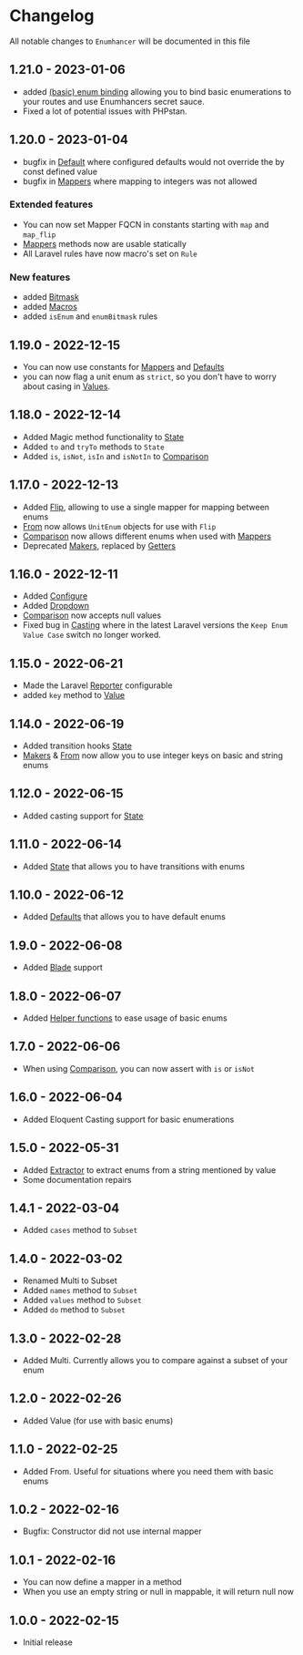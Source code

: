 # Changelog

All notable changes to `Enumhancer` will be documented in this file

## 1.21.0 - 2023-01-06

- added [(basic) enum binding](docs/binding.md) allowing you to bind
  basic enumerations to your routes and use Enumhancers secret sauce.
- Fixed a lot of potential issues with PHPstan.

## 1.20.0 - 2023-01-04

- bugfix in [Default](docs/defaults.md) where configured defaults would
  not override the by const defined value
- bugfix in [Mappers](docs/mappers.md) where mapping to integers was
  not allowed

### Extended features

- You can now set Mapper FQCN in constants starting with
 `map` and `map_flip`
- [Mappers](docs/mappers.md) methods now are usable statically
- All Laravel rules have now macro's set on `Rule`

### New features

- added [Bitmask](docs/bitmasks.md)
- added [Macros](docs/macros.md)
- added `isEnum` and `enumBitmask` rules

## 1.19.0 - 2022-12-15

- You can now use constants for [Mappers](docs/mappers.md)
 and [Defaults](docs/defaults.md)
- you can now flag a unit enum as `strict`, so you don't
 have to worry about casing in [Values](docs/value.md).

## 1.18.0 - 2022-12-14

- Added Magic method functionality to [State](docs/state.md)
- Added `to` and `tryTo` methods to `State`
- Added `is`, `isNot`, `isIn` and `isNotIn`
 to [Comparison](docs/comparison.md)

## 1.17.0 - 2022-12-13

- Added [Flip](docs/mappers.md#flip), allowing to use
 a single mapper for mapping between enums
- [From](docs/from.md)
 now allows `UnitEnum` objects for use with `Flip`
- [Comparison](docs/comparison.md) now allows different enums
 when used with [Mappers](docs/mappers.md)
- Deprecated [Makers](docs/makers.md), replaced by
 [Getters](docs/getters.md)

## 1.16.0 - 2022-12-11

- Added [Configure](docs/configure.md)
- Added [Dropdown](docs/dropdown.md)
- [Comparison](docs/configure.md) now accepts null values
- Fixed bug in [Casting](docs/casting.md) where in the latest Laravel versions
 the `Keep Enum Value Case` switch no longer worked.

## 1.15.0 - 2022-06-21

- Made the Laravel [Reporter](docs/reporters.md#laravel) configurable
- added `key` method to [Value](docs/value.md)

## 1.14.0 - 2022-06-19

- Added transition hooks [State](docs/state.md)
- [Makers](docs/makers.md) & [From](docs/from.md) now allow you to use integer
  keys on basic and string enums

## 1.12.0 - 2022-06-15

- Added casting support for [State](docs/state.md)

## 1.11.0 - 2022-06-14

- Added [State](docs/state.md) that allows you to have transitions with enums

## 1.10.0 - 2022-06-12

- Added [Defaults](docs/defaults.md) that allows you to have default enums

## 1.9.0 - 2022-06-08

- Added [Blade](docs/blade.md) support

## 1.8.0 - 2022-06-07

- Added [Helper functions](docs/functions.md) to ease usage of basic enums

## 1.7.0 - 2022-06-06

- When using [Comparison](docs/comparison.md), you can now assert with `is`
  or `isNot`

## 1.6.0 - 2022-06-04

- Added Eloquent Casting support for basic enumerations

## 1.5.0 - 2022-05-31

- Added [Extractor](docs/extractor.md) to extract enums from a string mentioned
  by value
- Some documentation repairs

## 1.4.1 - 2022-03-04

- Added `cases` method to `Subset`

## 1.4.0 - 2022-03-02

- Renamed Multi to Subset
- Added `names` method to `Subset`
- Added `values` method to `Subset`
- Added `do` method to `Subset`

## 1.3.0 - 2022-02-28

- Added Multi. Currently allows you to compare against a subset of your enum

## 1.2.0 - 2022-02-26

- Added Value (for use with basic enums)

## 1.1.0 - 2022-02-25

- Added From. Useful for situations where you need them with basic enums

## 1.0.2 - 2022-02-16

- Bugfix: Constructor did not use internal mapper

## 1.0.1 - 2022-02-16

- You can now define a mapper in a method
- When you use an empty string or null in mappable, it will return null now

## 1.0.0 - 2022-02-15

- Initial release
